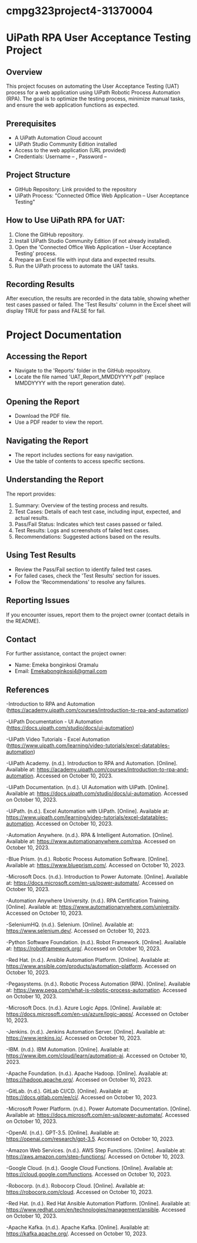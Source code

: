 # cmpg323project4-31370004
# UiPath RPA User Acceptance Testing Project

## Overview
This project focuses on automating the User Acceptance Testing (UAT) process for a web application using UiPath Robotic Process Automation (RPA). The goal is to optimize the testing process, minimize manual tasks, and ensure the web application functions as expected.

## Prerequisites
- A UiPath Automation Cloud account
- UiPath Studio Community Edition installed
- Access to the web application (URL provided)
- Credentials: Username – , Password – 

## Project Structure
- GitHub Repository: Link provided to the repository
- UiPath Process: "Connected Office Web Application – User Acceptance Testing"

## How to Use UiPath RPA for UAT:
1. Clone the GitHub repository.
2. Install UiPath Studio Community Edition (if not already installed).
3. Open the 'Connected Office Web Application – User Acceptance Testing' process.
4. Prepare an Excel file with input data and expected results.
5. Run the UiPath process to automate the UAT tasks.

## Recording Results
After execution, the results are recorded in the data table, showing whether test cases passed or failed. The 'Test Results' column in the Excel sheet will display TRUE for pass and FALSE for fail.

# Project Documentation

## Accessing the Report
- Navigate to the 'Reports' folder in the GitHub repository.
- Locate the file named 'UAT_Report_MMDDYYYY.pdf' (replace MMDDYYYY with the report generation date).

## Opening the Report
- Download the PDF file.
- Use a PDF reader to view the report.

## Navigating the Report
- The report includes sections for easy navigation.
- Use the table of contents to access specific sections.

## Understanding the Report
The report provides:
1. Summary: Overview of the testing process and results.
2. Test Cases: Details of each test case, including input, expected, and actual results.
3. Pass/Fail Status: Indicates which test cases passed or failed.
4. Test Results: Logs and screenshots of failed test cases.
5. Recommendations: Suggested actions based on the results.

## Using Test Results
- Review the Pass/Fail section to identify failed test cases.
- For failed cases, check the 'Test Results' section for issues.
- Follow the 'Recommendations' to resolve any failures.

## Reporting Issues
If you encounter issues, report them to the project owner (contact details in the README).

## Contact
For further assistance, contact the project owner:
- Name: Emeka bonginkosi Oramalu
- Email: Emekabonginkosi4@gmail.com

## References
-Introduction to RPA and Automation (https://academy.uipath.com/courses/introduction-to-rpa-and-automation)

-UiPath Documentation - UI Automation (https://docs.uipath.com/studio/docs/ui-automation)

-UiPath Video Tutorials - Excel Automation (https://www.uipath.com/learning/video-tutorials/excel-datatables-automation)

-UiPath Academy. (n.d.). Introduction to RPA and Automation. [Online]. Available at: https://academy.uipath.com/courses/introduction-to-rpa-and-automation. Accessed on October 10, 2023.

-UiPath Documentation. (n.d.). UI Automation with UiPath. [Online]. Available at: https://docs.uipath.com/studio/docs/ui-automation. Accessed on October 10, 2023.

-UiPath. (n.d.). Excel Automation with UiPath. [Online]. Available at: https://www.uipath.com/learning/video-tutorials/excel-datatables-automation. Accessed on October 10, 2023.

-Automation Anywhere. (n.d.). RPA & Intelligent Automation. [Online]. Available at: https://www.automationanywhere.com/rpa. Accessed on October 10, 2023.

-Blue Prism. (n.d.). Robotic Process Automation Software. [Online]. Available at: https://www.blueprism.com/. Accessed on October 10, 2023.

-Microsoft Docs. (n.d.). Introduction to Power Automate. [Online]. Available at: https://docs.microsoft.com/en-us/power-automate/. Accessed on October 10, 2023.

-Automation Anywhere University. (n.d.). RPA Certification Training. [Online]. Available at: https://www.automationanywhere.com/university. Accessed on October 10, 2023.

-SeleniumHQ. (n.d.). Selenium. [Online]. Available at: https://www.selenium.dev/. Accessed on October 10, 2023.

-Python Software Foundation. (n.d.). Robot Framework. [Online]. Available at: https://robotframework.org/. Accessed on October 10, 2023.

-Red Hat. (n.d.). Ansible Automation Platform. [Online]. Available at: https://www.ansible.com/products/automation-platform. Accessed on October 10, 2023.

-Pegasystems. (n.d.). Robotic Process Automation (RPA). [Online]. Available at: https://www.pega.com/what-is-robotic-process-automation. Accessed on October 10, 2023.

-Microsoft Docs. (n.d.). Azure Logic Apps. [Online]. Available at: https://docs.microsoft.com/en-us/azure/logic-apps/. Accessed on October 10, 2023.

-Jenkins. (n.d.). Jenkins Automation Server. [Online]. Available at: https://www.jenkins.io/. Accessed on October 10, 2023.

-IBM. (n.d.). IBM Automation. [Online]. Available at: https://www.ibm.com/cloud/learn/automation-ai. Accessed on October 10, 2023.

-Apache Foundation. (n.d.). Apache Hadoop. [Online]. Available at: https://hadoop.apache.org/. Accessed on October 10, 2023.

-GitLab. (n.d.). GitLab CI/CD. [Online]. Available at: https://docs.gitlab.com/ee/ci/. Accessed on October 10, 2023.

-Microsoft Power Platform. (n.d.). Power Automate Documentation. [Online]. Available at: https://docs.microsoft.com/en-us/power-automate/. Accessed on October 10, 2023.

-OpenAI. (n.d.). GPT-3.5. [Online]. Available at: https://openai.com/research/gpt-3.5. Accessed on October 10, 2023.

-Amazon Web Services. (n.d.). AWS Step Functions. [Online]. Available at: https://aws.amazon.com/step-functions/. Accessed on October 10, 2023.

-Google Cloud. (n.d.). Google Cloud Functions. [Online]. Available at: https://cloud.google.com/functions. Accessed on October 10, 2023.

-Robocorp. (n.d.). Robocorp Cloud. [Online]. Available at: https://robocorp.com/cloud. Accessed on October 10, 2023.

-Red Hat. (n.d.). Red Hat Ansible Automation Platform. [Online]. Available at: https://www.redhat.com/en/technologies/management/ansible. Accessed on October 10, 2023.

-Apache Kafka. (n.d.). Apache Kafka. [Online]. Available at: https://kafka.apache.org/. Accessed on October 10, 2023.







